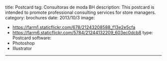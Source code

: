 title: Postcard
tag: Consultoras de moda BH
description: This postcard is intended to promote professional consulting services for store managers.
category: brochures
date: 2013/10/3
image:
- https://farm1.staticflickr.com/678/21243208588_f13e2e5cfa
- https://farm6.staticflickr.com/5784/21244132209_603ec0dcb8
type: Postcard
software:
- Photoshop
- Illustrator
---
